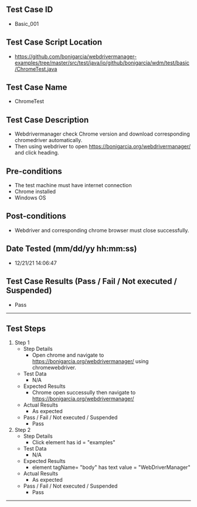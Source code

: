 ## Test Case ID
* Basic_001
## Test Case Script Location
* https://github.com/bonigarcia/webdrivermanager-examples/tree/master/src/test/java/io/github/bonigarcia/wdm/test/basic/ChromeTest.java
## Test Case Name
* ChromeTest
## Test Case Description
* Webdrivermanager check Chrome version and download corresponding chromedriver automatically.
* Then using webdriver to open https://bonigarcia.org/webdrivermanager/ and click heading.
## Pre-conditions
* The test machine must have internet connection
* Chrome installed
* Windows OS
## Post-conditions
* Webdriver and corresponding chrome browser must close successfully.
## Date Tested (mm/dd/yy hh:mm:ss)
* 12/21/21 14:06:47
## Test Case Results (Pass / Fail / Not executed / Suspended)
* Pass
---
## Test Steps
1. Step 1
	* Step Details
		* Open chrome and navigate to https://bonigarcia.org/webdrivermanager/ using chromewebdriver.
	* Test Data
		* N/A
	* Expected Results
		* Chrome open successully then navigate to https://bonigarcia.org/webdrivermanager/
	* Actual Results
		* As expected
	* Pass / Fail / Not executed / Suspended
		* Pass
2. Step 2
	* Step Details
		* Click element has id = "examples"
	* Test Data
		* N/A
	* Expected Results
		* element tagName= "body" has text value = "WebDriverManager"
	* Actual Results
		* As expected
	* Pass / Fail / Not executed / Suspended
		* Pass
---
